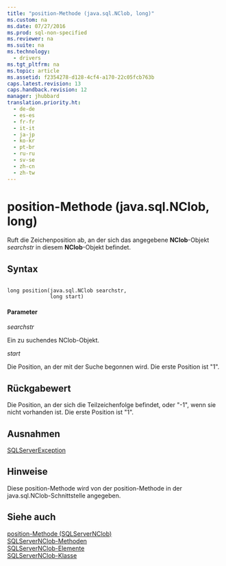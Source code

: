 ```yaml
---
title: "position-Methode (java.sql.NClob, long)"
ms.custom: na
ms.date: 07/27/2016
ms.prod: sql-non-specified
ms.reviewer: na
ms.suite: na
ms.technology: 
  - drivers
ms.tgt_pltfrm: na
ms.topic: article
ms.assetid: f2354278-d128-4cf4-a170-22c05fcb763b
caps.latest.revision: 13
caps.handback.revision: 12
manager: jhubbard
translation.priority.ht: 
  - de-de
  - es-es
  - fr-fr
  - it-it
  - ja-jp
  - ko-kr
  - pt-br
  - ru-ru
  - sv-se
  - zh-cn
  - zh-tw
---
```

# position-Methode (java.sql.NClob, long)
  Ruft die Zeichenposition ab, an der sich das angegebene **NClob**\-Objekt *searchstr* in diesem **NClob**\-Objekt befindet.  
  
## Syntax  
  
```  
  
long position(java.sql.NClob searchstr,  
              long start)  
```  
  
#### Parameter  
 *searchstr*  
  
 Ein zu suchendes NClob\-Objekt.  
  
 *start*  
  
 Die Position, an der mit der Suche begonnen wird. Die erste Position ist "1".  
  
## Rückgabewert  
 Die Position, an der sich die Teilzeichenfolge befindet, oder "\-1", wenn sie nicht vorhanden ist. Die erste Position ist "1".  
  
## Ausnahmen  
 [SQLServerException](../content/SQLServerException-Class.md)  
  
## Hinweise  
 Diese position\-Methode wird von der position\-Methode in der java.sql.NClob\-Schnittstelle angegeben.  
  
## Siehe auch  
 [position-Methode &#40;SQLServerNClob&#41;](../content/position-Method--SQLServerNClob-.md)   
 [SQLServerNClob-Methoden](../content/SQLServerNClob-Methods.md)   
 [SQLServerNClob-Elemente](../content/SQLServerNClob-Members.md)   
 [SQLServerNClob-Klasse](../content/SQLServerNClob-Class.md)  
  
  